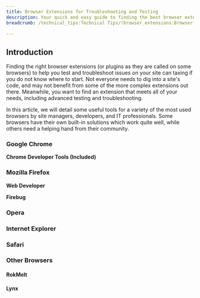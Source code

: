 ```yaml
---
title: Browser Extensions for Troubleshooting and Testing
description: Your quick and easy guide to finding the best browser extensions for troubleshooting.
breadcrumb: /technical_tips:Technical Tips/!browser_extensions:Browser Extensions

---
```


Introduction
----
Finding the right browser extensions (or plugins as they are called on some browsers) to help you test and troubleshoot issues on your site can taxing if you do not know where to start. Not everyone needs to dig into a site's code, and may not benefit from some of the more complex extensions out there. Meanwhile, you want to find an extension that meets all of your needs, including advanced testing and troubleshooting.

In this article, we will detail some useful tools for a variety of the most used browsers by site managers, developers, and IT professionals. Some browsers have their own built-in solutions which work quite well, while others need a helping hand from their community.

### Google Chrome

**Chrome Developer Tools (Included)**


### Mozilla Firefox

**Web Developer**

**Firebug**


### Opera


### Internet Explorer


### Safari


### Other Browsers

#### RokMelt

#### Lynx

[firefoxwebdeveloper]: https://addons.mozilla.org/en-US/firefox/addon/web-developer/
[firebug]: https://addons.mozilla.org/en-US/firefox/addon/firebug/
[chromewebdeveloper]: https://chrome.google.com/webstore/detail/web-developer/bfbameneiokkgbdmiekhjnmfkcnldhhm
